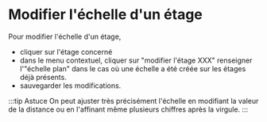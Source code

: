  
# Modifier l'échelle d'un étage 
 
Pour modifier l'échelle d'un étage,

-   cliquer sur l'étage concerné
-   dans le menu contextuel, cliquer sur "modifier l'étage XXX" renseigner l'"échelle plan" dans le cas où une échelle a été créée sur les étages déjà présents.
-   sauvegarder les modifications.

:::tip Astuce
On peut ajuster très précisément l'échelle  en modifiant la valeur de la distance ou en l'affinant même plusieurs chiffres après la virgule.
:::
